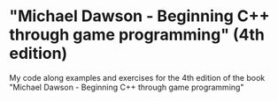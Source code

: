 ﻿# "Michael Dawson - Beginning C++ through game programming" (4th edition)

My code along examples and exercises for the 4th edition of the book "Michael Dawson - Beginning C++ through game programming"
